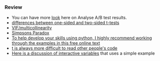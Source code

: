 
### Review

* You can have more [look](https://medium.com/analytics-vidhya/how-to-analyze-a-b-test-results-b93c9eafbc61) here on Analyse A/B test results.
* [differences between one-sided and two-sided t-tests](https://stats.idre.ucla.edu/other/mult-pkg/faq/general/faq-what-are-the-differences-between-one-tailed-and-two-tailed-tests/)
* [VIF/multicollinearity](https://etav.github.io/python/vif_factor_python.html)
* [Simpsons Paradox](https://towardsdatascience.com/simpsons-paradox-how-to-prove-two-opposite-arguments-using-one-dataset-1c9c917f5ff9)
* [To help develop your skills using python, I highly recommend working through the examples in this free online text](https://automatetheboringstuff.com/chapter3/)
* [t is always more difficult to read other people's code](https://qr.ae/pNKATz)
* [Here is a discussion of interactive variables](https://www.theanalysisfactor.com/interpreting-interactions-in-regression/) that uses a simple example
